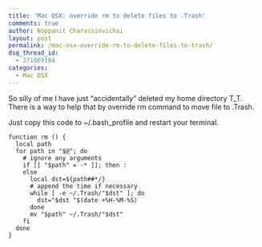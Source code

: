 ```yaml
---
title: 'Mac OSX: override rm to delete files to .Trash'
comments: true
author: Noppanit Charassinvichai
layout: post
permalink: /mac-osx-override-rm-to-delete-files-to-trash/
dsq_thread_id:
  - 271869184
categories:
  - Mac OSX
---
```

So silly of me I have just &#8220;accidentally&#8221; deleted my home directory T_T. There is a way to help that by override rm command to move file to .Trash. 

Just copy this code to ~/.bash_profile and restart your terminal.

```
function rm () {
  local path
  for path in "$@"; do
    # ignore any arguments
    if [[ "$path" = -* ]]; then :
    else
      local dst=${path##*/}
      # append the time if necessary
      while [ -e ~/.Trash/"$dst" ]; do
        dst="$dst "$(date +%H-%M-%S)
      done
      mv "$path" ~/.Trash/"$dst"
    fi
  done
}
```
